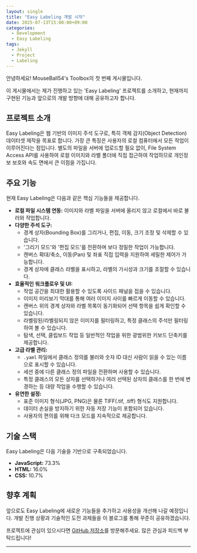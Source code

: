 ```yaml
---
layout: single
title: "Easy Labeling 개발 시작"
date: 2025-07-13T15:00:00+09:00
categories:
  - Development
  - Easy Labeling
tags:
  - Jekyll
  - Project
  - Labeling
---
```


안녕하세요! MouseBall54's Toolbox의 첫 번째 게시물입니다.

이 게시물에서는 제가 진행하고 있는 'Easy Labeling' 프로젝트를 소개하고, 현재까지 구현된 기능과 앞으로의 개발 방향에 대해 공유하고자 합니다.

## 프로젝트 소개

Easy Labeling은 웹 기반의 이미지 주석 도구로, 특히 객체 감지(Object Detection) 데이터셋 제작을 목표로 합니다. 가장 큰 특징은 사용자의 로컬 컴퓨터에서 모든 작업이 이루어진다는 점입니다. 별도의 파일을 서버에 업로드할 필요 없이, File System Access API를 사용하여 로컬 이미지와 라벨 폴더에 직접 접근하여 작업하므로 개인정보 보호와 속도 면에서 큰 이점을 가집니다.

## 주요 기능

현재 Easy Labeling은 다음과 같은 핵심 기능들을 제공합니다.

*   **로컬 파일 시스템 연동:** 이미지와 라벨 파일을 서버에 올리지 않고 로컬에서 바로 불러와 작업합니다.
*   **다양한 주석 도구:**
    *   경계 상자(Bounding Box)를 그리거나, 편집, 이동, 크기 조정 및 삭제할 수 있습니다.
    *   '그리기 모드'와 '편집 모드'를 전환하며 보다 정밀한 작업이 가능합니다.
    *   캔버스 확대/축소, 이동(Pan) 및 좌표 직접 입력을 지원하여 세밀한 제어가 가능합니다.
    *   경계 상자에 클래스 라벨을 표시하고, 라벨의 가시성과 크기를 조절할 수 있습니다.
*   **효율적인 워크플로우 및 UI:**
    *   작업 공간을 최대한 활용할 수 있도록 사이드 패널을 접을 수 있습니다.
    *   이미지 미리보기 막대를 통해 여러 이미지 사이를 빠르게 이동할 수 있습니다.
    *   캔버스 위의 경계 상자와 라벨 목록이 동기화되어 선택 항목을 쉽게 확인할 수 있습니다.
    *   라벨링된/라벨링되지 않은 이미지를 필터링하고, 특정 클래스의 주석만 필터링하여 볼 수 있습니다.
    *   탐색, 선택, 클립보드 작업 등 일반적인 작업을 위한 광범위한 키보드 단축키를 제공합니다.
*   **고급 라벨 관리:**
    *   `.yaml` 파일에서 클래스 정의를 불러와 숫자 ID 대신 사람이 읽을 수 있는 이름으로 표시할 수 있습니다.
    *   세션 중에 다른 클래스 정의 파일을 전환하며 사용할 수 있습니다.
    *   특정 클래스의 모든 상자를 선택하거나 여러 선택된 상자의 클래스를 한 번에 변경하는 등 대량 작업을 수행할 수 있습니다.
*   **유연한 설정:**
    *   표준 이미지 형식(JPG, PNG)은 물론 TIFF(.tif, .tiff) 형식도 지원합니다.
    *   데이터 손실을 방지하기 위한 자동 저장 기능이 포함되어 있습니다.
    *   사용자의 편의를 위해 다크 모드를 지속적으로 제공합니다.

## 기술 스택

Easy Labeling은 다음 기술을 기반으로 구축되었습니다.

*   **JavaScript:** 73.3%
*   **HTML:** 16.0%
*   **CSS:** 10.7%

## 향후 계획

앞으로도 Easy Labeling에 새로운 기능들을 추가하고 사용성을 개선해 나갈 예정입니다. 개발 진행 상황과 기술적인 도전 과제들을 이 블로그를 통해 꾸준히 공유하겠습니다.

프로젝트에 관심이 있으시다면 [GitHub 저장소](https://github.com/MouseBall54/easy_labeling)를 방문해주세요. 많은 관심과 피드백 부탁드립니다!

---